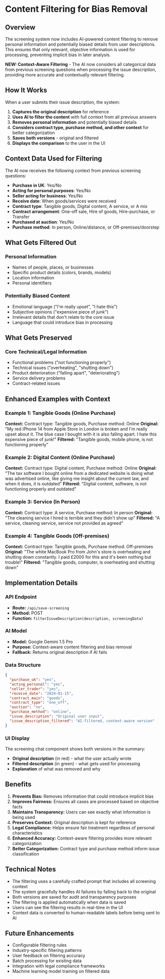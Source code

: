 # Content Filtering for Bias Removal

## Overview

The screening system now includes AI-powered content filtering to remove personal information and potentially biased details from user descriptions. This ensures that only relevant, objective information is used for processing, preventing implicit bias in later analysis.

**NEW: Context-Aware Filtering** - The AI now considers all categorical data from previous screening questions when processing the issue description, providing more accurate and contextually relevant filtering.

## How It Works

When a user submits their issue description, the system:

1. **Captures the original description** for reference
2. **Uses AI to filter the content** with full context from all previous answers
3. **Removes personal information** and potentially biased details
4. **Considers contract type, purchase method, and other context** for better categorization
5. **Saves both versions** - original and filtered
6. **Displays the comparison** to the user in the UI

## Context Data Used for Filtering

The AI now receives the following context from previous screening questions:

- **Purchase in UK**: Yes/No
- **Acting for personal purposes**: Yes/No  
- **Seller acting for business**: Yes/No
- **Receive date**: When goods/services were received
- **Contract type**: Tangible goods, Digital content, A service, or A mix
- **Contract arrangement**: One-off sale, Hire of goods, Hire-purchase, or Transfer
- **Purchased at auction**: Yes/No
- **Purchase method**: In person, Online/distance, or Off-premises/doorstep

## What Gets Filtered Out

### Personal Information
- Names of people, places, or businesses
- Specific product details (colors, brands, models)
- Location information
- Personal identifiers

### Potentially Biased Content
- Emotional language ("I'm really upset", "I hate this")
- Subjective opinions ("expensive piece of junk")
- Irrelevant details that don't relate to the core issue
- Language that could introduce bias in processing

## What Gets Preserved

### Core Technical/Legal Information
- Functional problems ("not functioning properly")
- Technical issues ("overheating", "shutting down")
- Product deterioration ("falling apart", "deteriorating")
- Service delivery problems
- Contract-related issues

## Enhanced Examples with Context

### Example 1: Tangible Goods (Online Purchase)
**Context:** Contract type: Tangible goods, Purchase method: Online
**Original:** "My red iPhone 14 from Apple Store in London is broken and I'm really upset about it. The blue case I bought with it is also falling apart. I hate this expensive piece of junk!"
**Filtered:** "Tangible goods, mobile phone, is not functioning properly"

### Example 2: Digital Content (Online Purchase)
**Context:** Contract type: Digital content, Purchase method: Online
**Original:** "The tax software I bought online from a dedicated website is doing what was advertised online, like giving me insight about the current law, and when it does, it is outdated"
**Filtered:** "Digital content, software, is not functioning properly and outdated"

### Example 3: Service (In Person)
**Context:** Contract type: A service, Purchase method: In person
**Original:** "The cleaning service I hired is terrible and they didn't show up"
**Filtered:** "A service, cleaning service, service not provided as agreed"

### Example 4: Tangible Goods (Off-premises)
**Context:** Contract type: Tangible goods, Purchase method: Off-premises
**Original:** "The white MacBook Pro from John's store is overheating and shutting down constantly. I paid £2000 for this and it's been nothing but trouble!"
**Filtered:** "Tangible goods, computer, is overheating and shutting down"

## Implementation Details

### API Endpoint
- **Route:** `/api/save-screening`
- **Method:** POST
- **Function:** `filterIssueDescription(description, screeningData)`

### AI Model
- **Model:** Google Gemini 1.5 Pro
- **Purpose:** Context-aware content filtering and bias removal
- **Fallback:** Returns original description if AI fails

### Data Structure
```json
{
  "purchase_uk": "yes",
  "acting_personal": "yes", 
  "seller_trader": "yes",
  "receive_date": "2024-01-15",
  "contract_main": "goods",
  "contract_type": "one_off",
  "auction": "no",
  "purchase_method": "online",
  "issue_description": "Original user input",
  "issue_description_filtered": "AI-filtered, context-aware version"
}
```

### UI Display
The screening chat component shows both versions in the summary:
- **Original description** (in red) - what the user actually wrote
- **Filtered description** (in green) - what gets used for processing
- **Explanation** of what was removed and why

## Benefits

1. **Prevents Bias:** Removes information that could introduce implicit bias
2. **Improves Fairness:** Ensures all cases are processed based on objective facts
3. **Maintains Transparency:** Users can see exactly what information is being used
4. **Preserves Context:** Original description is kept for reference
5. **Legal Compliance:** Helps ensure fair treatment regardless of personal characteristics
6. **Enhanced Accuracy:** Context-aware filtering provides more relevant categorization
7. **Better Categorization:** Contract type and purchase method inform issue classification

## Technical Notes

- The filtering uses a carefully crafted prompt that includes all screening context
- The system gracefully handles AI failures by falling back to the original
- Both versions are saved for audit and transparency purposes
- The filtering is applied automatically when data is saved
- Users can see the filtering results in real-time in the UI
- Context data is converted to human-readable labels before being sent to AI

## Future Enhancements

- Configurable filtering rules
- Industry-specific filtering patterns
- User feedback on filtering accuracy
- Batch processing for existing data
- Integration with legal compliance frameworks
- Machine learning model training on filtered data 
